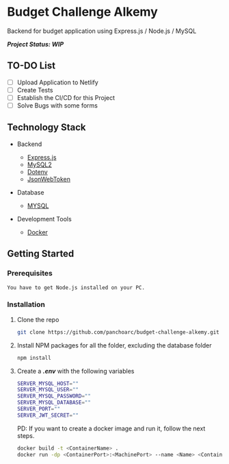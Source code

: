 # Budget Challenge Alkemy

Backend for budget application using Express.js / Node.js / MySQL

***Project Status: WIP***

## TO-DO List

- [ ] Upload Application to Netlify
- [ ] Create Tests
- [ ] Establish the CI/CD for this Project
- [ ] Solve Bugs with some forms

## Technology Stack

* Backend
  * [Express.js](https://expressjs.com/)
  * [MySQL2](https://www.npmjs.com/package/mysql2)
  * [Dotenv](https://www.npmjs.com/package/dotenv)
  * [JsonWebToken](https://www.npmjs.com/package/jsonwebtoken)

* Database
  * [MYSQL](https://www.mysql.com/)

* Development Tools
  * [Docker](https://www.docker.com/)


## Getting Started

### Prerequisites
    You have to get Node.js installed on your PC.

### Installation

1. Clone the repo
   ```sh
   git clone https://github.com/panchoarc/budget-challenge-alkemy.git
   ```
2. Install NPM packages for all the folder, excluding the database folder
   ```sh
   npm install
   ```
3. Create a ***.env*** with the following variables
    ```sh
    SERVER_MYSQL_HOST=""
    SERVER_MYSQL_USER=""
    SERVER_MYSQL_PASSWORD=""
    SERVER_MYSQL_DATABASE=""
    SERVER_PORT=""
    SERVER_JWT_SECRET=""
    ```
    PD: If you want to create a docker image and run it, follow the next steps.
     ```sh
    docker build -t <ContainerName> .
    docker run -dp <ContainerPort>:<MachinePort> --name <Name> <ContainerName>
    ```
